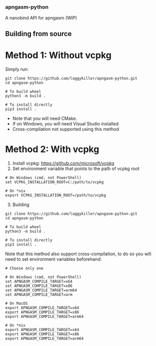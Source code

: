 ### apngasm-python

A nanobind API for apngasm (WIP)


## Building from source
# Method 1: Without vcpkg
Simply run:
```
git clone https://github.com/laggykiller/apngasm-python.git
cd apngasm-python

# To build wheel
python3 -m build .

# To install directly
pip3 install .
```

- Note that you will need CMake.
- If on Windows, you will need Visual Studio installed
- Cross-compilation not supported using this method

# Method 2: With vcpkg
1. Install vcpkg: https://github.com/microsoft/vcpkg
2. Set environment variable that points to the path of vcpkg root
```
# On Windows (cmd, not PowerShell)
set VCPKG_INSTALLATION_ROOT=C:/path/to/vcpkg

# On *nix
export VCPKG_INSTALLATION_ROOT=/path/to/vcpkg
```

3. Building
```
git clone https://github.com/laggykiller/apngasm-python.git
cd apngasm-python

# To build wheel
python3 -m build .

# To install directly
pip3 install .
```

Note that this method also support cross-compilation,
to do so you will need to set environment variables beforehand:
```
# Choose only one

# On Windows (cmd, not PowerShell)
set APNGASM_COMPILE_TARGET=x64
set APNGASM_COMPILE_TARGET=x86
set APNGASM_COMPILE_TARGET=arm64
set APNGASM_COMPILE_TARGET=arm

# On MacOS
export APNGASM_COMPILE_TARGET=x64
export APNGASM_COMPILE_TARGET=x86
export APNGASM_COMPILE_TARGET=arm64

# On *nix
export APNGASM_COMPILE_TARGET=x64
export APNGASM_COMPILE_TARGET=x86
export APNGASM_COMPILE_TARGET=arm64
```